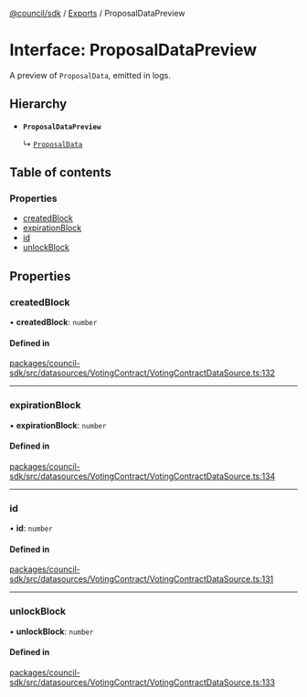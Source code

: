 [@council/sdk](../README.md) / [Exports](../modules.md) / ProposalDataPreview

# Interface: ProposalDataPreview

A preview of `ProposalData`, emitted in logs.

## Hierarchy

- **`ProposalDataPreview`**

  ↳ [`ProposalData`](ProposalData.md)

## Table of contents

### Properties

- [createdBlock](ProposalDataPreview.md#createdblock)
- [expirationBlock](ProposalDataPreview.md#expirationblock)
- [id](ProposalDataPreview.md#id)
- [unlockBlock](ProposalDataPreview.md#unlockblock)

## Properties

### createdBlock

• **createdBlock**: `number`

#### Defined in

[packages/council-sdk/src/datasources/VotingContract/VotingContractDataSource.ts:132](https://github.com/element-fi/council-monorepo/blob/d38feb9/packages/council-sdk/src/datasources/VotingContract/VotingContractDataSource.ts#L132)

___

### expirationBlock

• **expirationBlock**: `number`

#### Defined in

[packages/council-sdk/src/datasources/VotingContract/VotingContractDataSource.ts:134](https://github.com/element-fi/council-monorepo/blob/d38feb9/packages/council-sdk/src/datasources/VotingContract/VotingContractDataSource.ts#L134)

___

### id

• **id**: `number`

#### Defined in

[packages/council-sdk/src/datasources/VotingContract/VotingContractDataSource.ts:131](https://github.com/element-fi/council-monorepo/blob/d38feb9/packages/council-sdk/src/datasources/VotingContract/VotingContractDataSource.ts#L131)

___

### unlockBlock

• **unlockBlock**: `number`

#### Defined in

[packages/council-sdk/src/datasources/VotingContract/VotingContractDataSource.ts:133](https://github.com/element-fi/council-monorepo/blob/d38feb9/packages/council-sdk/src/datasources/VotingContract/VotingContractDataSource.ts#L133)
